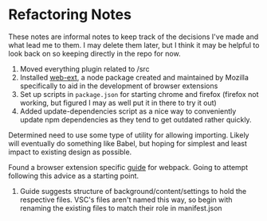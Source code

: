 # Refactoring Notes

These notes are informal notes to keep track of the decisions I've made and what
lead me to them. I may delete them later, but I think it may be helpful to look
back on so keeping directly in the repo for now.

1. Moved everything plugin related to /src
2. Installed [web-ext](https://github.com/mozilla/web-ext), a node package
   created and maintained by Mozilla specifically to aid in the development of
   browser extensions
3. Set up scripts in `package.json` for starting chrome and firefox (firefox not
   working, but figured I may as well put it in there to try it out)
4. Added update-dependencies script as a nice way to conveniently update npm
   dependencies as they tend to get outdated rather quickly.

Determined need to use some type of utility for allowing importing. Likely will
eventually do something like Babel, but hoping for simplest and least impact to
existing design as possible.

Found a browser extension specific
[guide](https://johnjonesfour.com/2020/05/13/building-browser-extensions-with-webpack/)
for webpack. Going to attempt following this advice as a starting point.

1. Guide suggests structure of background/content/settings to hold the
   respective files. VSC's files aren't named this way, so begin with renaming
   the existing files to match their role in manifest.json
